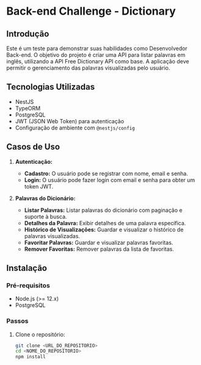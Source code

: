 # Back-end Challenge - Dictionary

## Introdução

Este é um teste para demonstrar suas habilidades como Desenvolvedor Back-end. O objetivo do projeto é criar uma API para listar palavras em inglês, utilizando a API Free Dictionary API como base. A aplicação deve permitir o gerenciamento das palavras visualizadas pelo usuário.

## Tecnologias Utilizadas

- NestJS
- TypeORM
- PostgreSQL
- JWT (JSON Web Token) para autenticação
- Configuração de ambiente com `@nestjs/config`

## Casos de Uso

1. **Autenticação:**
   - **Cadastro:** O usuário pode se registrar com nome, email e senha.
   - **Login:** O usuário pode fazer login com email e senha para obter um token JWT.

2. **Palavras do Dicionário:**
   - **Listar Palavras:** Listar palavras do dicionário com paginação e suporte à busca.
   - **Detalhes da Palavra:** Exibir detalhes de uma palavra específica.
   - **Histórico de Visualizações:** Guardar e visualizar o histórico de palavras visualizadas.
   - **Favoritar Palavras:** Guardar e visualizar palavras favoritas.
   - **Remover Favoritas:** Remover palavras da lista de favoritas.

## Instalação

### Pré-requisitos

- Node.js (>= 12.x)
- PostgreSQL

### Passos

1. Clone o repositório:

   ```bash
   git clone <URL_DO_REPOSITORIO>
   cd <NOME_DO_REPOSITORIO>
   npm install
